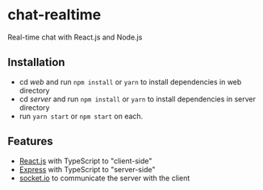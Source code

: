 # chat-realtime

Real-time chat with React.js and Node.js

## Installation

- cd _web_ and run `npm install` or `yarn` to install dependencies in web directory
- cd _server_ and run `npm install` or `yarn` to install dependencies in server directory
- run `yarn start` or `npm start` on each.

## Features

- [React.js](https://reactjs.org) with TypeScript to "client-side"
- [Express](https://expressjs.com) with TypeScript to "server-side"
- [socket.io](https://npmjs.org/package/socket.io) to communicate the server with the client
